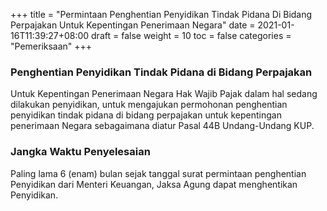 +++
title = "Permintaan Penghentian Penyidikan Tindak Pidana Di Bidang Perpajakan Untuk Kepentingan Penerimaan Negara"
date = 2021-01-16T11:39:27+08:00
draft = false
weight = 10
toc = false
categories = "Pemeriksaan"
+++
### Penghentian Penyidikan Tindak Pidana di Bidang Perpajakan
Untuk Kepentingan Penerimaan Negara Hak Wajib Pajak dalam hal sedang dilakukan penyidikan, untuk mengajukan permohonan penghentian penyidikan tindak pidana di bidang perpajakan untuk kepentingan penerimaan Negara sebagaimana diatur Pasal 44B Undang-Undang KUP.

### Jangka Waktu Penyelesaian
Paling lama 6 (enam) bulan sejak tanggal surat permintaan penghentian Penyidikan dari Menteri Keuangan, Jaksa Agung dapat menghentikan Penyidikan.